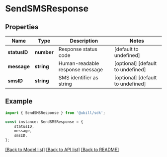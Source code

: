 # SendSMSResponse


## Properties

Name | Type | Description | Notes
------------ | ------------- | ------------- | -------------
**statusID** | **number** | Response status code | [default to undefined]
**message** | **string** | Human-readable response message | [optional] [default to undefined]
**smsID** | **string** | SMS identifier as string | [optional] [default to undefined]

## Example

```typescript
import { SendSMSResponse } from '@ubill/sdk';

const instance: SendSMSResponse = {
    statusID,
    message,
    smsID,
};
```

[[Back to Model list]](../README.md#documentation-for-models) [[Back to API list]](../README.md#documentation-for-api-endpoints) [[Back to README]](../README.md)
